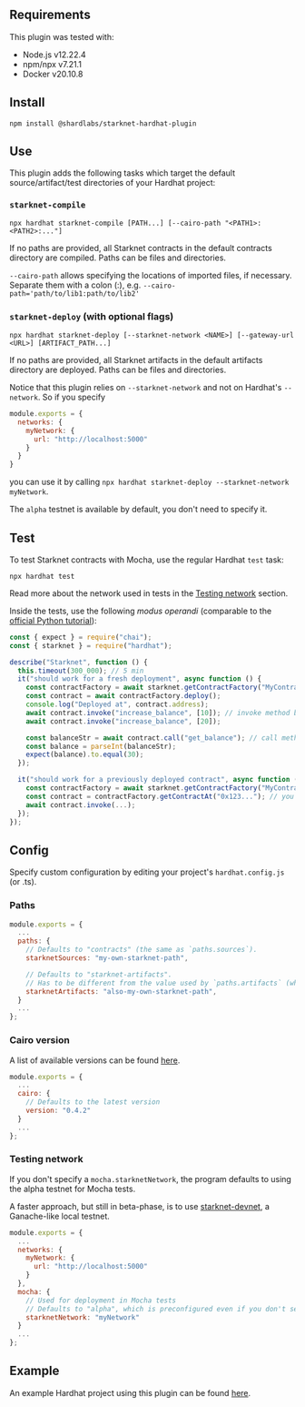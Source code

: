 ## Requirements
This plugin was tested with:
- Node.js v12.22.4
- npm/npx v7.21.1
- Docker v20.10.8

## Install
```
npm install @shardlabs/starknet-hardhat-plugin
```

## Use
This plugin adds the following tasks which target the default source/artifact/test directories of your Hardhat project:
### `starknet-compile`
```
npx hardhat starknet-compile [PATH...] [--cairo-path "<PATH1>:<PATH2>:..."]
```
If no paths are provided, all Starknet contracts in the default contracts directory are compiled. Paths can be files and directories.

`--cairo-path` allows specifying the locations of imported files, if necessary. Separate them with a colon (:), e.g. `--cairo-path='path/to/lib1:path/to/lib2'`

### `starknet-deploy` (with optional flags)
```
npx hardhat starknet-deploy [--starknet-network <NAME>] [--gateway-url <URL>] [ARTIFACT_PATH...]
```
If no paths are provided, all Starknet artifacts in the default artifacts directory are deployed. Paths can be files and directories.

Notice that this plugin relies on `--starknet-network` and not on Hardhat's `--network`. So if you specify
```javascript
module.exports = {
  networks: {
    myNetwork: {
      url: "http://localhost:5000"
    }
  }
}
```
you can use it by calling `npx hardhat starknet-deploy --starknet-network myNetwork`.

The `alpha` testnet is available by default, you don't need to specify it.

## Test
To test Starknet contracts with Mocha, use the regular Hardhat `test` task:
```
npx hardhat test
```

Read more about the network used in tests in the [Testing network](#testing-network) section.

Inside the tests, use the following *modus operandi* (comparable to the [official Python tutorial](https://www.cairo-lang.org/docs/hello_starknet/unit_tests.html)):
```javascript
const { expect } = require("chai");
const { starknet } = require("hardhat");

describe("Starknet", function () {
  this.timeout(300_000); // 5 min
  it("should work for a fresh deployment", async function () {
    const contractFactory = await starknet.getContractFactory("MyContract"); // assumes there is a file MyContract.cairo
    const contract = await contractFactory.deploy();
    console.log("Deployed at", contract.address);
    await contract.invoke("increase_balance", [10]); // invoke method by name and pass arguments in an array
    await contract.invoke("increase_balance", [20]);

    const balanceStr = await contract.call("get_balance"); // call method by name and receive the result (string)
    const balance = parseInt(balanceStr);
    expect(balance).to.equal(30);
  });

  it("should work for a previously deployed contract", async function () {
    const contractFactory = await starknet.getContractFactory("MyContract"); // assumes there is a file MyContract.cairo
    const contract = contractFactory.getContractAt("0x123..."); // you might wanna put an actual address here
    await contract.invoke(...);
  });
});
```

## Config
Specify custom configuration by editing your project's `hardhat.config.js` (or .ts).

### Paths
```javascript
module.exports = {
  ...
  paths: {
    // Defaults to "contracts" (the same as `paths.sources`).
    starknetSources: "my-own-starknet-path",

    // Defaults to "starknet-artifacts".
    // Has to be different from the value used by `paths.artifacts` (which is `artifacts` by default).
    starknetArtifacts: "also-my-own-starknet-path",
  }
  ...
};
```

### Cairo version
A list of available versions can be found [here](https://hub.docker.com/r/shardlabs/cairo-cli/tags).
```javascript
module.exports = {
  ...
  cairo: {
    // Defaults to the latest version
    version: "0.4.2"
  }
  ...
};
```

### Testing network
If you don't specify a `mocha.starknetNetwork`, the program defaults to using the alpha testnet for Mocha tests.

A faster approach, but still in beta-phase, is to use [starknet-devnet](https://github.com/Shard-Labs/starknet-devnet), a Ganache-like local testnet.

```javascript
module.exports = {
  ...
  networks: {
    myNetwork: {
      url: "http://localhost:5000"
    }
  },
  mocha: {
    // Used for deployment in Mocha tests
    // Defaults to "alpha", which is preconfigured even if you don't see it under `networks:`
    starknetNetwork: "myNetwork"
  }
  ...
};
```

## Example
An example Hardhat project using this plugin can be found [here](https://github.com/Shard-Labs/starknet-hardhat-example).
